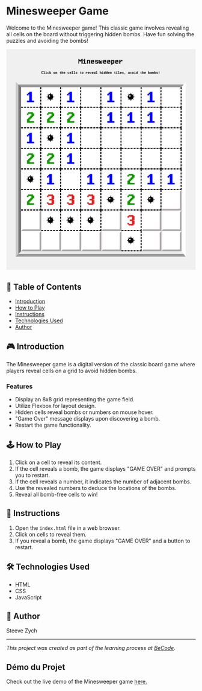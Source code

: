 # Minesweeper Game

Welcome to the Minesweeper game! This classic game involves revealing all cells on the board without triggering hidden bombs. Have fun solving the puzzles and avoiding the bombs!

![Game Preview](./screenshot.png)

## 📖 Table of Contents

- [Introduction](#introduction)
- [How to Play](#how-to-play)
- [Instructions](#instructions)
- [Technologies Used](#technologies-used)
- [Author](#author)

## 🎮 Introduction

The Minesweeper game is a digital version of the classic board game where players reveal cells on a grid to avoid hidden bombs.

### Features

- Display an 8x8 grid representing the game field.
- Utilize Flexbox for layout design.
- Hidden cells reveal bombs or numbers on mouse hover.
- "Game Over" message displays upon discovering a bomb.
- Restart the game functionality.

## 🕹️ How to Play

1. Click on a cell to reveal its content.
2. If the cell reveals a bomb, the game displays "GAME OVER" and prompts you to restart.
3. If the cell reveals a number, it indicates the number of adjacent bombs.
4. Use the revealed numbers to deduce the locations of the bombs.
5. Reveal all bomb-free cells to win!

## 📝 Instructions

1. Open the `index.html` file in a web browser.
2. Click on cells to reveal them.
3. If you reveal a bomb, the game displays "GAME OVER" and a button to restart.

## 🛠️ Technologies Used

- HTML
- CSS
- JavaScript

## 👤 Author

Steeve Zych

---

*This project was created as part of the learning process at [BeCode](https://becode.org/).*

## Démo du Projet

Check out the live demo of the Minesweeper game [here.](https://64d8d636763dcc14d0250cd0--admirable-clafoutis-ecbd45.netlify.app/)
